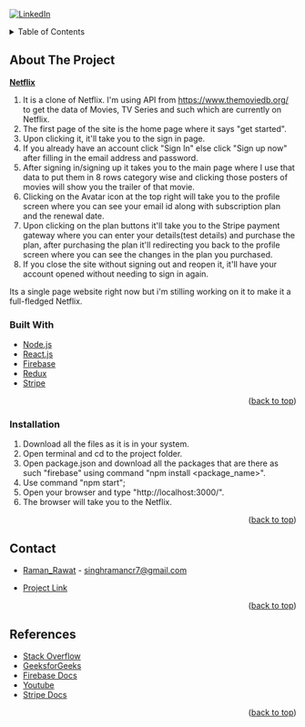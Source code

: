 <div id="top"></div>

[![LinkedIn][linkedin-shield]][linkedin-url]

<!-- TABLE OF CONTENTS -->
<details>
  <summary>Table of Contents</summary>
  <ol>
    <li>
      <a href="#about-the-project">About The Project</a>
      <ul>
        <li><a href="#built-with">Built With</a></li>
      </ul>
    </li>
    <li>
      <a href="#getting-started">Getting Started</a>
      <ul>
        <li><a href="#installation">Installation</a></li>
      </ul>
    </li>
    <li><a href="#contact">Contact</a></li>
  </ol>
</details>



<!-- ABOUT THE PROJECT -->
## About The Project

[**Netflix**](https://netflix-clone-899b8.web.app/)

1. It is a clone of Netflix.  I'm using API from https://www.themoviedb.org/ to get the data of Movies, TV Series and such which are currently on Netflix.
2. The first page of the site is the home page where it says "get started".
3. Upon clicking it, it'll take you to the sign in page.
4. If you already have an account click "Sign In" else click "Sign up now" after filling in the email address and password.
5. After signing in/signing up it takes you to the main page where I use that data to put them in 8 rows category wise and clicking those posters of movies will show you the trailer of that movie.
6. Clicking on the Avatar icon at the top right will take you to the profile screen where you can see your email id along with subscription plan and the renewal date.
7. Upon clicking on the plan buttons it'll take you to the Stripe payment gateway where you can enter your details(test details) and purchase the plan, after purchasing the plan it'll redirecting you back to the profile screen where you can see the changes in the plan you purchased.
8. If you close the site without signing out and reopen it, it'll have your account opened without needing to sign in again.

Its a single page website right now but i'm stilling working on it to make it a full-fledged Netflix.



### Built With



* [Node.js](https://nodejs.org/en/)
* [React.js](https://reactjs.org/)
* [Firebase](https://firebase.google.com/)
* [Redux](https://react-redux.js.org/)
* [Stripe](https://stripe.com/)

<p align="right">(<a href="#top">back to top</a>)</p>



<!-- GETTING STARTED -->
### Installation

1. Download all the files as it is in your system.
2. Open terminal and cd to the project folder.
3. Open package.json and download all the packages that are there as such "firebase" using command "npm install <package_name>".
4. Use command "npm start";
5. Open your browser and type "http://localhost:3000/".
6. The browser will take you to the Netflix.

<p align="right">(<a href="#top">back to top</a>)</p>



<!-- CONTACT -->
## Contact

* [Raman_Rawat](https://github.com/RamanRawatCR7) - singhramancr7@gmail.com

* [Project Link](https://github.com/RamanRawatCR7/Netflix)

<p align="right">(<a href="#top">back to top</a>)</p>



<!-- REFERENCES -->
## References

* [Stack Overflow](https://stackoverflow.com/)
* [GeeksforGeeks](https://www.geeksforgeeks.org/)
* [Firebase Docs](https://firebase.google.com/docs/)
* [Youtube](https://youtube.com/)
* [Stripe Docs](https://stripe.com/docs/payments)

<p align="right">(<a href="#top">back to top</a>)</p>



<!-- MARKDOWN LINKS & IMAGES -->
[linkedin-shield]: https://img.shields.io/badge/-LinkedIn-black.svg?style=for-the-badge&logo=linkedin&colorB=555
[linkedin-url]: https://www.linkedin.com/in/raman-rawat-2477b8218/
